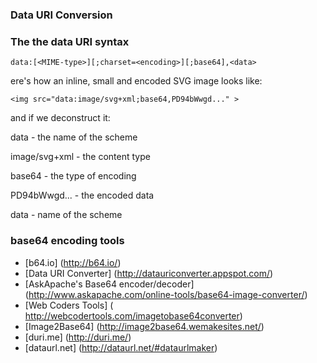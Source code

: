 ### Data URI Conversion

### The the data URI syntax
```
data:[<MIME-type>][;charset=<encoding>][;base64],<data>
```
ere's how an inline, small and encoded SVG image looks like:
```
<img src="data:image/svg+xml;base64,PD94bWwgd..." >
```

and if we deconstruct it:

data - the name of the scheme

image/svg+xml - the content type

base64 - the type of encoding

PD94bWwgd... - the encoded data

data - name of the scheme

### base64 encoding tools

* [b64.io] (http://b64.io/)
* [Data URI Converter] (http://datauriconverter.appspot.com/)
* [AskApache's Base64 encoder/decoder] (http://www.askapache.com/online-tools/base64-image-converter/)
* [Web Coders Tools] ( http://webcodertools.com/imagetobase64converter)
* [Image2Base64] (http://image2base64.wemakesites.net/)
* [duri.me] (http://duri.me/)
* [dataurl.net] (http://dataurl.net/#dataurlmaker)
